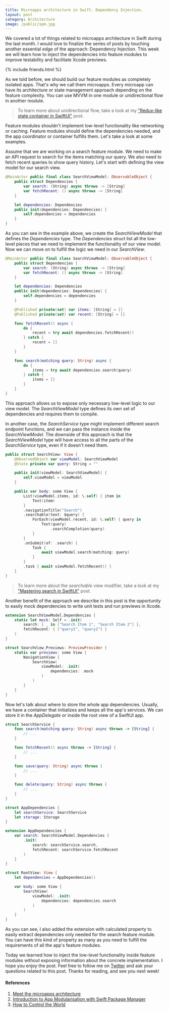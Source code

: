 ```yaml
---
title: Microapps architecture in Swift. Dependency Injection.
layout: post
category: Architecture
image: /public/spm.jpg
---
```


We covered a lot of things related to microapps architecture in Swift during the last month. I would love to finalize the series of posts by touching another essential edge of the approach: Dependency Injection. This week we will learn how to inject the dependencies into feature modules to improve testability and facilitate Xcode previews.

{% include friends.html %}

As we told before, we should build our feature modules as completely isolated apps. That's why we call them microapps. Every microapp can have its architecture or state management approach depending on the feature complexity. You can use MVVM in one module or unidirectional flow in another module.

> To learn more about unidirectional flow, take a look at my ["Redux-like state container in SwiftUI"](/2019/09/18/redux-like-state-container-in-swiftui/) post.

Feature modules shouldn't implement low-level functionality like networking or caching. Feature modules should define the dependencies needed, and the app coordinator or container fulfills them. Let's take a look at some examples. 

Assume that we are working on a search feature module. We need to make an API request to search for the items matching our query. We also need to fetch recent queries to show query history. Let's start with defining the view model for our search view.

```swift
@MainActor public final class SearchViewModel: ObservableObject {
    public struct Dependencies {
        var search: (String) async throws -> [String]
        var fetchRecent: () async throws -> [String]
    }

    let dependencies: Dependencies
    public init(dependencies: Dependencies) {
        self.dependencies = dependencies
    }
}
```

As you can see in the example above, we create the *SearchViewModel* that defines the *Dependencies* type. The *Dependencies* struct list all the low-level pieces that we need to implement the functionality of our view model. Now we can move on to fulfill the logic we need in our *SearchView*.

```swift
@MainActor public final class SearchViewModel: ObservableObject {
    public struct Dependencies {
        var search: (String) async throws -> [String]
        var fetchRecent: () async throws -> [String]
    }

    let dependencies: Dependencies
    public init(dependencies: Dependencies) {
        self.dependencies = dependencies
    }

    @Published private(set) var items: [String] = []
    @Published private(set) var recent: [String] = []

    func fetchRecent() async {
        do {
            recent = try await dependencies.fetchRecent()
        } catch {
            recent = []
        }
    }

    func search(matching query: String) async {
        do {
            items = try await dependencies.search(query)
        } catch {
            items = []
        }
    }
}
```

This approach allows us to expose only necessary low-level logic to our view model. The *SearchViewModel* type defines its own set of dependencies and requires them to compile.

In another case, the *SearchService* type might implement different search endpoint functions, and we can pass the instance inside the *SearchViewModel*. The downside of this approach is that the *SearchViewModel* type will have access to all the parts of the *SearchService* type, even if it doesn't need them.

```swift
public struct SearchView: View {
    @ObservedObject var viewModel: SearchViewModel
    @State private var query: String = ""

    public init(viewModel: SearchViewModel) {
        self.viewModel = viewModel
    }

    public var body: some View {
        List(viewModel.items, id: \.self) { item in
            Text(item)
        }
        .navigationTitle("Search")
        .searchable(text: $query) {
            ForEach(viewModel.recent, id: \.self) { query in
                Text(query)
                    .searchCompletion(query)
            }
        }
        .onSubmit(of: .search) {
            Task {
                await viewModel.search(matching: query)
            }
        }
        .task { await viewModel.fetchRecent() }
    }
}
```

> To learn more about the *searchable* view modifier, take a look at my ["Mastering search in SwiftUI"](/2021/06/23/mastering-search-in-swiftui/) post.

Another benefit of the approach we describe in this post is the opportunity to easily mock dependencies to write unit tests and run previews in Xcode.

```swift
extension SearchViewModel.Dependencies {
    static let mock: Self = .init(
        search: { _ in ["Search Item 1", "Search Item 2"] },
        fetchRecent: { ["query1", "query2"] }
    )
}

struct SearchView_Previews: PreviewProvider {
    static var previews: some View {
        NavigationView {
            SearchView(
                viewModel: .init(
                    dependencies: .mock
                )
            )
        }
    }
}
```

Now let's talk about where to store the whole app dependencies. Usually, we have a container that initializes and keeps all the app's services. We can store it in the *AppDelegate* or inside the root view of a SwiftUI app.

```swift
struct SearchService {
    func search(matching query: String) async throws -> [String] {
        // ...
    }

    func fetchRecent() async throws -> [String] {
        // ...
    }

    func save(query: String) async throws {
        // ...
    }

    func delete(query: String) async throws {
        // ...
    }
}

struct AppDependencies {
    let searchService: SearchService
    let storage: Storage
}

extension AppDependencies {
    var search: SearchViewModel.Dependencies {
        .init(
            search: searchService.search,
            fetchRecent: searchService.fetchRecent
        )
    }
}

struct RootView: View {
    let dependencies = AppDependencies()

    var body: some View {
        SearchView(
            viewModel: .init(
                dependencies: dependencies.search
            )
        )
    }
}
```

As you can see, I also added the extension with calculated property to easily extract dependencies only needed for the search feature module. You can have this kind of property as many as you need to fulfill the requirements of all the app's feature modules.

Today we learned how to inject the low-level functionality inside feature modules without exposing information about the concrete implementation. I hope you enjoy the post. Feel free to follow me on [Twitter](https://twitter.com/mecid) and ask your questions related to this post. Thanks for reading, and see you next week!

#### References
1. [Meet the microapps architecture](https://increment.com/mobile/microapps-architecture/)
2. [Introduction to App Modularisation with Swift Package Manager](https://holyswift.app/introduction-to-app-modularisation-with-swift-package-manager-a-tale-to-be-told)
3. [How to Control the World](https://www.pointfree.co/blog/posts/21-how-to-control-the-world)
